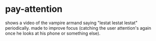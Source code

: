 # pay-attention
shows a video of the vampire armand saying "lestat lestat lestat" periodically. made to improve focus (catching the user attention's again once he looks at his phone or something else).
